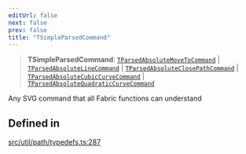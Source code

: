 ```yaml
---
editUrl: false
next: false
prev: false
title: "TSimpleParsedCommand"
---
```


> **TSimpleParsedCommand**: [`TParsedAbsoluteMoveToCommand`](/api/namespaces/util/type-aliases/tparsedabsolutemovetocommand/) \| [`TParsedAbsoluteLineCommand`](/api/namespaces/util/type-aliases/tparsedabsolutelinecommand/) \| [`TParsedAbsoluteClosePathCommand`](/api/namespaces/util/type-aliases/tparsedabsoluteclosepathcommand/) \| [`TParsedAbsoluteCubicCurveCommand`](/api/namespaces/util/type-aliases/tparsedabsolutecubiccurvecommand/) \| [`TParsedAbsoluteQuadraticCurveCommand`](/api/namespaces/util/type-aliases/tparsedabsolutequadraticcurvecommand/)

Any SVG command that all Fabric functions can understand

## Defined in

[src/util/path/typedefs.ts:287](https://github.com/fabricjs/fabric.js/blob/a0b4adf41e0a1fd81824114cedd4c32bfb8cac25/src/util/path/typedefs.ts#L287)
